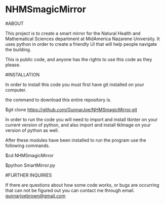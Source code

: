 # NHMSmagicMirror

#ABOUT

This project is to create a smart mirror for the Natural Health and Mathematical Sciences department at MidAmerica Nazarene University.
It uses python in order to create a friendly UI that will help people navigate the building.

This is public code, and anyone has the rights to use this code as they please. 


#INSTALLATION

In order to install this code you must first have git installed on your computer. 

the command to download this entire repository is.

$git clone https://github.com/GunnarJoe/NHMSmagicMirror.git

In order to run the code you will need to import and install tkinter on your current version of python, and also import and install
tkImage on your version of python as well. 

After these modules have been installed to run the program use the following commands.

$cd NHMSmagicMirror 

$python SmartMirror.py

#FURTHER INQUIRIES

If there are questions about how some code works, or bugs are occurring that can not be figured out you can contact me through email.
gunnarjoebrown@gmail.com
